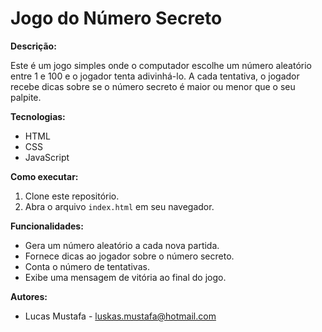 # Jogo do Número Secreto

**Descrição:**

Este é um jogo simples onde o computador escolhe um número aleatório entre 1 e 100 e o jogador tenta adivinhá-lo. A cada tentativa, o jogador recebe dicas sobre se o número secreto é maior ou menor que o seu palpite.

**Tecnologias:**

* HTML
* CSS
* JavaScript

**Como executar:**

1. Clone este repositório.
2. Abra o arquivo `index.html` em seu navegador.

**Funcionalidades:**

* Gera um número aleatório a cada nova partida.
* Fornece dicas ao jogador sobre o número secreto.
* Conta o número de tentativas.
* Exibe uma mensagem de vitória ao final do jogo.

**Autores:**

* Lucas Mustafa - luskas.mustafa@hotmail.com

